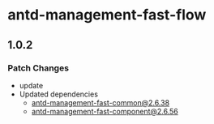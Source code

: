 # antd-management-fast-flow

## 1.0.2

### Patch Changes

- update
- Updated dependencies
  - antd-management-fast-common@2.6.38
  - antd-management-fast-component@2.6.56

